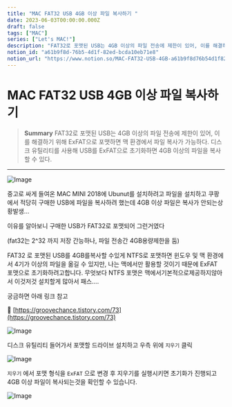 ```yaml
---
title: "MAC FAT32 USB 4GB 이상 파일 복사하기 "
date: 2023-06-03T00:00:00.000Z
draft: false
tags: ["MAC"]
series: ["Let's MAC!"]
description: "FAT32로 포맷된 USB는 4GB 이상의 파일 전송에 제한이 있어, 이를 해결하기 위해 ExFAT으로 포맷하면 맥 환경에서 파일 복사가 가능하다. 디스크 유틸리티를 사용해 USB를 ExFAT으로 초기화하면 4GB 이상의 파일을 복사할 수 있다."
notion_id: "a61b9f8d-76b5-4d1f-82ed-bcda10eb71e8"
notion_url: "https://www.notion.so/MAC-FAT32-USB-4GB-a61b9f8d76b54d1f82edbcda10eb71e8"
---
```


# MAC FAT32 USB 4GB 이상 파일 복사하기 

> **Summary**
> FAT32로 포맷된 USB는 4GB 이상의 파일 전송에 제한이 있어, 이를 해결하기 위해 ExFAT으로 포맷하면 맥 환경에서 파일 복사가 가능하다. 디스크 유틸리티를 사용해 USB를 ExFAT으로 초기화하면 4GB 이상의 파일을 복사할 수 있다.

---

![Image](https://prod-files-secure.s3.us-west-2.amazonaws.com/09ccd4d5-876c-4bba-bbdf-cc77a0a11257/3c69ee83-c209-4a0d-9568-764ebb877f3f/Untitled.png?X-Amz-Algorithm=AWS4-HMAC-SHA256&X-Amz-Content-Sha256=UNSIGNED-PAYLOAD&X-Amz-Credential=ASIAZI2LB4662KANQQER%2F20250724%2Fus-west-2%2Fs3%2Faws4_request&X-Amz-Date=20250724T102118Z&X-Amz-Expires=3600&X-Amz-Security-Token=IQoJb3JpZ2luX2VjEAIaCXVzLXdlc3QtMiJHMEUCIG5ppT8yKu3uyD90RRkvksL%2F22kj%2F2kbeTLbTMVM2s4rAiEA6Rofa2gJ6zs3Jde8LFyexReJ%2B%2Bv2qsAcZrMgg7tja18q%2FwMIKhAAGgw2Mzc0MjMxODM4MDUiDCJrXmXjbryMqHg9circA%2BmCL3Y8SNA4pOjcuztVROoM4qizrWFzvpKUwb3I0R2USvnEzWJUO%2BGY3h5Y9kwIDUWiCHSUkAqvHa%2FkR9F2Lc8A3WwHHvvG4GSJQp%2BegcAORghWGoaxIFVsqOnt9KpSLk7bw8IO3QukAOjt%2FWJSHYHpapVvnkr1op6ui5d1QgsDqR0Ujc3SIccOIEevu8JmjSpLldeUeAAszZNo7WtBrZ4V2s8vinBhDf%2FhNn2luveZC0CuQ0IlKwqvScnHnENURIZZl0BBq6RIuaQu%2B%2FCdI1WQICB%2BW8gsBrRKhWAX7k1DeP7jlpmulvdkMGVVC2Jn5fsmKgVpZmoT7Y0HxPphhYbTXvPeDQXoJg9DnjmU0jrKttFih9Q1vHLkSAcEDqr4YDluMLcgZMue66s8ZaAUFRG4sXAFZwfklPViPZqneFRWb9ETKXuM2Te50RSCrCxjcYDrj2qBIPOC7fxGIQoXKbgGlbNrLofNGggwyubr9au%2FKVzN9cEnMlCP0NYOKpkQpiQaah3DrZOmUwp5OxTl2mtwVNw6zF9y4KuQg9O4gohbM9JTaWNbLAArkyDoPAZfO0goOemJSFNYKsFaoDYH90nlMxT98xs6fX1JGEj2V%2FlLMwBqm3jo%2BrEfVpBdMI32h8QGOqUBRykj6M2OffGKCajlPQH%2BkpBSqNfay6BRiDbOSg49848pzsfC9DIqZl%2BqgAuamTcghJyM89e9eEjZqaqdAYZchxlaYM81%2FoGdMlMGdZbJegNUrIIPFo66K0gbIo702e1yHk72%2FfWmjUKAJsoPbnYFa4dt%2F3TMroj2Z%2FJdqBN%2BN1UcQSmrtLVrxqInv4KEt7S2An13%2BHk7yk0hFhHJKUFTATngvcbC&X-Amz-Signature=6733b22cb7c796defa58d60707f23f2c7cf192b4f6fc1a965de2008d658aadcf&X-Amz-SignedHeaders=host&x-amz-checksum-mode=ENABLED&x-id=GetObject)


중고로 싸게 들여온 MAC MINI 2018에 Ubunut를 설치하려고 파일을 설치하고 쿠팡에서 적당히 구매한 USB에 파일을 복사하려 했는데 4GB 이상 파일은 복사가 안되는상황발생…


이유를 알아보니 구매한 USB가 FAT32로 포맷되어 그런거였다

(fat32는 2^32 까지 저장 간능하나, 파일 전송간 4GB용량제한을 둠)


FAT32 로 포맷된 USB를 4GB를복사할 수있게 NTFS로 포맷하면 윈도우 및 맥 환경에서 4기가 이상의 파일을 옮길 수 있지만, 나는 맥에서만 활용할 것이기 때문에 ExFAT 포맷으로 초기화하려고합니다. 무엇보다 NTFS 포맷은 맥에서기본적으로제공하지않아서 이것저것 설치할게 많아서 패스….

궁금하면 아래 링크 참고

🔗 [https://groovechance.tistory.com/73](https://groovechance.tistory.com/73)


![Image](https://prod-files-secure.s3.us-west-2.amazonaws.com/09ccd4d5-876c-4bba-bbdf-cc77a0a11257/4b0b0173-bac0-4c7a-86e1-5a736f21007d/Untitled.png?X-Amz-Algorithm=AWS4-HMAC-SHA256&X-Amz-Content-Sha256=UNSIGNED-PAYLOAD&X-Amz-Credential=ASIAZI2LB4662KANQQER%2F20250724%2Fus-west-2%2Fs3%2Faws4_request&X-Amz-Date=20250724T102118Z&X-Amz-Expires=3600&X-Amz-Security-Token=IQoJb3JpZ2luX2VjEAIaCXVzLXdlc3QtMiJHMEUCIG5ppT8yKu3uyD90RRkvksL%2F22kj%2F2kbeTLbTMVM2s4rAiEA6Rofa2gJ6zs3Jde8LFyexReJ%2B%2Bv2qsAcZrMgg7tja18q%2FwMIKhAAGgw2Mzc0MjMxODM4MDUiDCJrXmXjbryMqHg9circA%2BmCL3Y8SNA4pOjcuztVROoM4qizrWFzvpKUwb3I0R2USvnEzWJUO%2BGY3h5Y9kwIDUWiCHSUkAqvHa%2FkR9F2Lc8A3WwHHvvG4GSJQp%2BegcAORghWGoaxIFVsqOnt9KpSLk7bw8IO3QukAOjt%2FWJSHYHpapVvnkr1op6ui5d1QgsDqR0Ujc3SIccOIEevu8JmjSpLldeUeAAszZNo7WtBrZ4V2s8vinBhDf%2FhNn2luveZC0CuQ0IlKwqvScnHnENURIZZl0BBq6RIuaQu%2B%2FCdI1WQICB%2BW8gsBrRKhWAX7k1DeP7jlpmulvdkMGVVC2Jn5fsmKgVpZmoT7Y0HxPphhYbTXvPeDQXoJg9DnjmU0jrKttFih9Q1vHLkSAcEDqr4YDluMLcgZMue66s8ZaAUFRG4sXAFZwfklPViPZqneFRWb9ETKXuM2Te50RSCrCxjcYDrj2qBIPOC7fxGIQoXKbgGlbNrLofNGggwyubr9au%2FKVzN9cEnMlCP0NYOKpkQpiQaah3DrZOmUwp5OxTl2mtwVNw6zF9y4KuQg9O4gohbM9JTaWNbLAArkyDoPAZfO0goOemJSFNYKsFaoDYH90nlMxT98xs6fX1JGEj2V%2FlLMwBqm3jo%2BrEfVpBdMI32h8QGOqUBRykj6M2OffGKCajlPQH%2BkpBSqNfay6BRiDbOSg49848pzsfC9DIqZl%2BqgAuamTcghJyM89e9eEjZqaqdAYZchxlaYM81%2FoGdMlMGdZbJegNUrIIPFo66K0gbIo702e1yHk72%2FfWmjUKAJsoPbnYFa4dt%2F3TMroj2Z%2FJdqBN%2BN1UcQSmrtLVrxqInv4KEt7S2An13%2BHk7yk0hFhHJKUFTATngvcbC&X-Amz-Signature=cfefd1692818d15fee607ca8e9b48d2646d817e882a0538a1644d047b86664fd&X-Amz-SignedHeaders=host&x-amz-checksum-mode=ENABLED&x-id=GetObject)

디스크 유틸리티 들어가서 포맷할 드라이브 설치하고 우측 위에 `지우기` 클릭

![Image](https://prod-files-secure.s3.us-west-2.amazonaws.com/09ccd4d5-876c-4bba-bbdf-cc77a0a11257/27d3e185-9087-4655-ab3c-231c42680477/Untitled.png?X-Amz-Algorithm=AWS4-HMAC-SHA256&X-Amz-Content-Sha256=UNSIGNED-PAYLOAD&X-Amz-Credential=ASIAZI2LB4662KANQQER%2F20250724%2Fus-west-2%2Fs3%2Faws4_request&X-Amz-Date=20250724T102118Z&X-Amz-Expires=3600&X-Amz-Security-Token=IQoJb3JpZ2luX2VjEAIaCXVzLXdlc3QtMiJHMEUCIG5ppT8yKu3uyD90RRkvksL%2F22kj%2F2kbeTLbTMVM2s4rAiEA6Rofa2gJ6zs3Jde8LFyexReJ%2B%2Bv2qsAcZrMgg7tja18q%2FwMIKhAAGgw2Mzc0MjMxODM4MDUiDCJrXmXjbryMqHg9circA%2BmCL3Y8SNA4pOjcuztVROoM4qizrWFzvpKUwb3I0R2USvnEzWJUO%2BGY3h5Y9kwIDUWiCHSUkAqvHa%2FkR9F2Lc8A3WwHHvvG4GSJQp%2BegcAORghWGoaxIFVsqOnt9KpSLk7bw8IO3QukAOjt%2FWJSHYHpapVvnkr1op6ui5d1QgsDqR0Ujc3SIccOIEevu8JmjSpLldeUeAAszZNo7WtBrZ4V2s8vinBhDf%2FhNn2luveZC0CuQ0IlKwqvScnHnENURIZZl0BBq6RIuaQu%2B%2FCdI1WQICB%2BW8gsBrRKhWAX7k1DeP7jlpmulvdkMGVVC2Jn5fsmKgVpZmoT7Y0HxPphhYbTXvPeDQXoJg9DnjmU0jrKttFih9Q1vHLkSAcEDqr4YDluMLcgZMue66s8ZaAUFRG4sXAFZwfklPViPZqneFRWb9ETKXuM2Te50RSCrCxjcYDrj2qBIPOC7fxGIQoXKbgGlbNrLofNGggwyubr9au%2FKVzN9cEnMlCP0NYOKpkQpiQaah3DrZOmUwp5OxTl2mtwVNw6zF9y4KuQg9O4gohbM9JTaWNbLAArkyDoPAZfO0goOemJSFNYKsFaoDYH90nlMxT98xs6fX1JGEj2V%2FlLMwBqm3jo%2BrEfVpBdMI32h8QGOqUBRykj6M2OffGKCajlPQH%2BkpBSqNfay6BRiDbOSg49848pzsfC9DIqZl%2BqgAuamTcghJyM89e9eEjZqaqdAYZchxlaYM81%2FoGdMlMGdZbJegNUrIIPFo66K0gbIo702e1yHk72%2FfWmjUKAJsoPbnYFa4dt%2F3TMroj2Z%2FJdqBN%2BN1UcQSmrtLVrxqInv4KEt7S2An13%2BHk7yk0hFhHJKUFTATngvcbC&X-Amz-Signature=50078c6f574cae3024cf18795976283eb22b02567ce714d1e7a29c9019373de1&X-Amz-SignedHeaders=host&x-amz-checksum-mode=ENABLED&x-id=GetObject)

`지우기` 에서 포맷 형식을 `ExFAT` 으로 변경 후 지우기를 실행시키면 초기화가 진행되고 4GB 이상 파일이 복사되는것을 확인할 수 있습니다.



![Image](https://prod-files-secure.s3.us-west-2.amazonaws.com/09ccd4d5-876c-4bba-bbdf-cc77a0a11257/3c69ee83-c209-4a0d-9568-764ebb877f3f/Untitled.png?X-Amz-Algorithm=AWS4-HMAC-SHA256&X-Amz-Content-Sha256=UNSIGNED-PAYLOAD&X-Amz-Credential=ASIAZI2LB4662KANQQER%2F20250724%2Fus-west-2%2Fs3%2Faws4_request&X-Amz-Date=20250724T102118Z&X-Amz-Expires=3600&X-Amz-Security-Token=IQoJb3JpZ2luX2VjEAIaCXVzLXdlc3QtMiJHMEUCIG5ppT8yKu3uyD90RRkvksL%2F22kj%2F2kbeTLbTMVM2s4rAiEA6Rofa2gJ6zs3Jde8LFyexReJ%2B%2Bv2qsAcZrMgg7tja18q%2FwMIKhAAGgw2Mzc0MjMxODM4MDUiDCJrXmXjbryMqHg9circA%2BmCL3Y8SNA4pOjcuztVROoM4qizrWFzvpKUwb3I0R2USvnEzWJUO%2BGY3h5Y9kwIDUWiCHSUkAqvHa%2FkR9F2Lc8A3WwHHvvG4GSJQp%2BegcAORghWGoaxIFVsqOnt9KpSLk7bw8IO3QukAOjt%2FWJSHYHpapVvnkr1op6ui5d1QgsDqR0Ujc3SIccOIEevu8JmjSpLldeUeAAszZNo7WtBrZ4V2s8vinBhDf%2FhNn2luveZC0CuQ0IlKwqvScnHnENURIZZl0BBq6RIuaQu%2B%2FCdI1WQICB%2BW8gsBrRKhWAX7k1DeP7jlpmulvdkMGVVC2Jn5fsmKgVpZmoT7Y0HxPphhYbTXvPeDQXoJg9DnjmU0jrKttFih9Q1vHLkSAcEDqr4YDluMLcgZMue66s8ZaAUFRG4sXAFZwfklPViPZqneFRWb9ETKXuM2Te50RSCrCxjcYDrj2qBIPOC7fxGIQoXKbgGlbNrLofNGggwyubr9au%2FKVzN9cEnMlCP0NYOKpkQpiQaah3DrZOmUwp5OxTl2mtwVNw6zF9y4KuQg9O4gohbM9JTaWNbLAArkyDoPAZfO0goOemJSFNYKsFaoDYH90nlMxT98xs6fX1JGEj2V%2FlLMwBqm3jo%2BrEfVpBdMI32h8QGOqUBRykj6M2OffGKCajlPQH%2BkpBSqNfay6BRiDbOSg49848pzsfC9DIqZl%2BqgAuamTcghJyM89e9eEjZqaqdAYZchxlaYM81%2FoGdMlMGdZbJegNUrIIPFo66K0gbIo702e1yHk72%2FfWmjUKAJsoPbnYFa4dt%2F3TMroj2Z%2FJdqBN%2BN1UcQSmrtLVrxqInv4KEt7S2An13%2BHk7yk0hFhHJKUFTATngvcbC&X-Amz-Signature=6733b22cb7c796defa58d60707f23f2c7cf192b4f6fc1a965de2008d658aadcf&X-Amz-SignedHeaders=host&x-amz-checksum-mode=ENABLED&x-id=GetObject)


